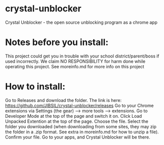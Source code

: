 # crystal-unblocker
Crystal Unblocker - the open source unblocking program as a chrome app

# Notes before you install:
This project could get you in trouble with your school district/parent/boss if used incorrectly. We claim NO RESPONSIBILITY for harm done while operating this project.
See moreinfo.md for more info on this project


# How to install:

Go to Releases and download the folder. The link is here: https://github.com/JIBSIL/crystal-unblocker/releases
 Go to your Chrome extensions via Settings (the gear) —> more tools —> extensions.
 Go to Developer Mode at the top of the page and switch it on.
 Click Load Unpacked Extention at the top of the page.
 Choose the file.
 Select the folder you downloaded (when downloading from some sites, they may zip the folder in a .zip format. See extra in moreinfo.md for how to unzip a file).
 Confirm your file.
Go to your apps, and Crystal Unblocker will be there.

